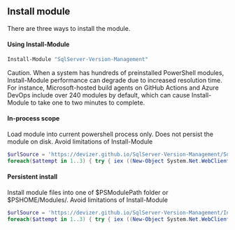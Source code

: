 ## Install module

There are three ways to install the module.

#### Using Install-Module

```powershell
Install-Module "SqlServer-Version-Management"
```
Caution. When a system has hundreds of preinstalled PowerShell modules, Install-Module performance can degrade due to increased resolution time. For instance, Microsoft-hosted build agents on GitHub Actions and Azure DevOps include over 240 modules by default, which can cause Install-Module to take one to two minutes to complete.


#### In-process scope

Load module into current powershell process only. Does not persist the module on disk. Avoid limitations of Install-Module

```powershell
$urlSource = 'https://devizer.github.io/SqlServer-Version-Management/SqlServer-Version-Management.ps1'; 
foreach($attempt in 1..3) { try { iex ((New-Object System.Net.WebClient).DownloadString($urlSource)); break; } catch {sleep 0.1;} }
```

#### Persistent install

Install module files into one of $PSModulePath folder or $PSHOME/Modules/. Avoid limitations of Install-Module

```powershell
$urlSource = 'https://devizer.github.io/SqlServer-Version-Management/Install-SqlServer-Version-Management.ps1'; 
foreach($attempt in 1..3) { try { iex ((New-Object System.Net.WebClient).DownloadString($urlSource)); break; } catch {sleep 0.1;} }
```

